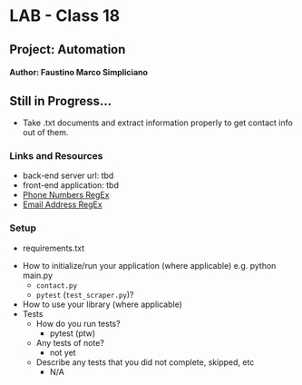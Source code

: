 # LAB - Class 18
## Project: Automation
#### Author: Faustino Marco Simpliciano


## Still in Progress...
- Take .txt documents and extract information properly to get contact info out of them. 

### Links and Resources
- back-end server url: tbd
- front-end application: tbd
- [Phone Numbers RegEx](https://stackoverflow.com/questions/3868753/find-usa-phone-numbers-in-python-script)
- [Email Address RegEx](https://stackabuse.com/python-validate-email-address-with-regular-expressions-regex/)

### Setup
<!-- .env requirements (where applicable) -->
- requirements.txt
<!-- 
- PORT - Port Number
- DATABASE_URL - URL to the running Postgres instance/db -->
- How to initialize/run your application (where applicable) e.g. python main.py
  - `contact.py`
  - `pytest` (`test_scraper.py`)?
- How to use your library (where applicable)
- Tests
  - How do you run tests?
    - pytest (ptw)
  - Any tests of note?
    - not yet
  - Describe any tests that you did not complete, skipped, etc
    - N/A
